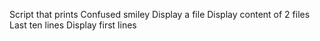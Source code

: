 Script that prints
Confused smiley
Display a file
Display content of 2 files
Last ten lines
Display first lines
